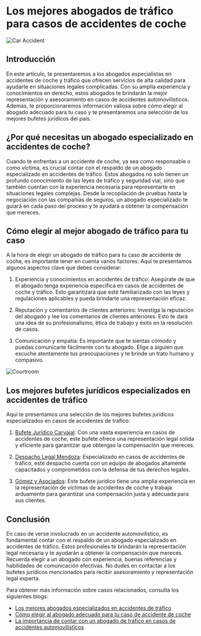 # Los mejores abogados de tráfico para casos de accidentes de coche

![Car Accident](https://images.coches.com/_vn_/kia/Sportage/c399cf1d98a95d24f8e8715dd0b13fb2.jpg)

## Introducción

En este artículo, te presentaremos a los abogados especialistas en accidentes de coche y tráfico que ofrecen servicios de alta calidad para ayudarte en situaciones legales complicadas. Con su amplia experiencia y conocimientos en derecho, estos abogados te brindarán la mejor representación y asesoramiento en casos de accidentes automovilísticos. Además, te proporcionaremos información valiosa sobre cómo elegir al abogado adecuado para tu caso y te presentaremos una selección de los mejores bufetes jurídicos del país.

## ¿Por qué necesitas un abogado especializado en accidentes de coche?

Cuando te enfrentas a un accidente de coche, ya sea como responsable o como víctima, es crucial contar con el respaldo de un abogado especializado en accidentes de tráfico. Estos abogados no solo tienen un profundo conocimiento de las leyes de tráfico y seguridad vial, sino que también cuentan con la experiencia necesaria para representarte en situaciones legales complejas. Desde la recopilación de pruebas hasta la negociación con las compañías de seguros, un abogado especializado te guiará en cada paso del proceso y te ayudará a obtener la compensación que mereces.

## Cómo elegir al mejor abogado de tráfico para tu caso

A la hora de elegir un abogado de tráfico para tu caso de accidente de coche, es importante tener en cuenta varios factores. Aquí te presentamos algunos aspectos clave que debes considerar:

1. Experiencia y conocimientos en accidentes de tráfico: Asegúrate de que el abogado tenga experiencia específica en casos de accidentes de coche y tráfico. Esto garantizará que esté familiarizado con las leyes y regulaciones aplicables y pueda brindarte una representación eficaz.

2. Reputación y comentarios de clientes anteriores: Investiga la reputación del abogado y lee los comentarios de clientes anteriores. Esto te dará una idea de su profesionalismo, ética de trabajo y éxito en la resolución de casos.

3. Comunicación y empatía: Es importante que te sientas cómodo y puedas comunicarte fácilmente con tu abogado. Elige a alguien que escuche atentamente tus preocupaciones y te brinde un trato humano y compasivo.

![Courtroom](https://pix4free.org/assets/library/2021-07-20/originals/immigration-lawyer.jpg)

## Los mejores bufetes jurídicos especializados en accidentes de tráfico

Aquí te presentamos una selección de los mejores bufetes jurídicos especializados en casos de accidentes de tráfico:

1. [Bufete Jurídico Carvajal](/bufete-juridico): Con una vasta experiencia en casos de accidentes de coche, este bufete ofrece una representación legal sólida y eficiente para garantizar que obtengas la compensación que mereces.

2. [Despacho Legal Mendoza](/despacho-de-abogados): Especializado en casos de accidentes de tráfico, este despacho cuenta con un equipo de abogados altamente capacitados y comprometidos con la defensa de tus derechos legales.

3. [Gómez y Asociados](/abogados-asuntos-familiares): Este bufete jurídico tiene una amplia experiencia en la representación de víctimas de accidentes de coche y trabaja arduamente para garantizar una compensación justa y adecuada para sus clientes.

## Conclusión

En caso de verse involucrado en un accidente automovilístico, es fundamental contar con el respaldo de un abogado especializado en accidentes de tráfico. Estos profesionales te brindarán la representación legal necesaria y te ayudarán a obtener la compensación que mereces. Recuerda elegir a un abogado con experiencia, buenas referencias y habilidades de comunicación efectivas. No dudes en contactar a los bufetes jurídicos mencionados para recibir asesoramiento y representación legal experta.

Para obtener más información sobre casos relacionados, consulta los siguientes blogs:

- [Los mejores abogados especializados en accidentes de tráfico](/abogados-especialistas-en-accidentes-de-trafico)
- [Cómo elegir al abogado adecuado para tu caso de accidente de coche](/abogado-accidente-trafico)
- [La importancia de contar con un abogado de tráfico en casos de accidentes automovilísticos](/abogados-de-trafico)